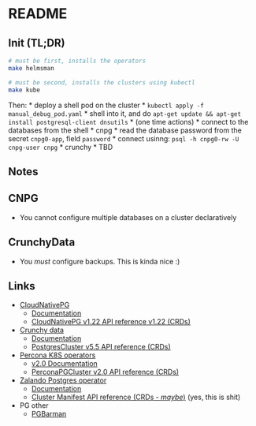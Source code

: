 # README

## Init (TL;DR)

```bash
# must be first, installs the operators
make helmsman

# must be second, installs the clusters using kubectl
make kube
```

Then:
    * deploy a shell pod on the cluster
        * `kubectl apply -f manual_debug_pod.yaml`
        * shell into it, and do `apt-get update && apt-get install postgresql-client dnsutils`
        * (one time actions)
    * connect to the databases from the shell
        * cnpg
            * read the database password from the secret `cnpg0-app`, field `password`
            * connect usinng: `psql -h cnpg0-rw -U cnpg-user cnpg`
        * crunchy
            * TBD


## Notes

## CNPG

* You cannot configure multiple databases on a cluster declaratively

## CrunchyData

* You _must_ configure backups. This is kinda nice :)

## Links

* [CloudNativePG](https://cloudnative-pg.io/)
    * [Documentation](https://cloudnative-pg.io/docs/)
    * [CloudNativePG v1.22 API reference v1.22 (CRDs)](https://cloudnative-pg.io/documentation/1.22/cloudnative-pg.v1/)
* [Crunchy data](https://www.crunchydata.com/)
    * [Documentation](https://access.crunchydata.com/documentation/postgres-operator/latest)
    * [PostgresCluster v5.5 API reference (CRDs)](https://access.crunchydata.com/documentation/postgres-operator/latest/references/crd/5.5.x/postgrescluster)
* [Percona K8S operators](https://www.percona.com/software/percona-kubernetes-operators)
    * [v2.0 Documentation](https://docs.percona.com/percona-operator-for-postgresql/2.0/index.html)
    * [PerconaPGCluster v2.0 API reference (CRDs)](https://docs.percona.com/percona-operator-for-postgresql/2.0/operator.html)
* [Zalando Postgres operator](https://github.com/zalando/postgres-operator)
    * [Documentation](https://postgres-operator.readthedocs.io/en/latest/)
    * [Cluster Manifest API reference (CRDs - _maybe_)](https://postgres-operator.readthedocs.io/en/latest/reference/cluster_manifest/) (yes, this is shit)
* PG other
    * [PGBarman](https://pgbarman.org/)

